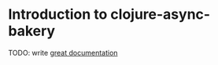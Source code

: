 # Introduction to clojure-async-bakery

TODO: write [great documentation](http://jacobian.org/writing/what-to-write/)
